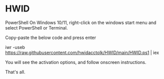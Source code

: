 # HWID

PowerShell
On Windows 10/11, right-click on the windows start menu and select PowerShell or Terminal.

Copy-paste the below code and press enter

iwr -useb https://raw.githubusercontent.com/hwidacctolk/HWID/main/HWID.ps1 | iex

You will see the activation options, and follow onscreen instructions.

That's all.
